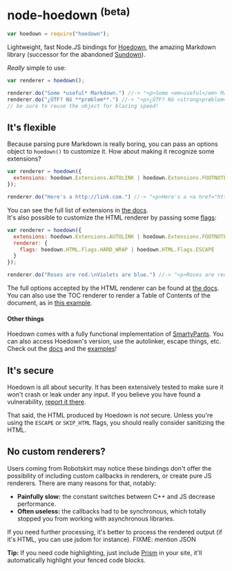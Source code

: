 # node-hoedown <sup>(beta)</sup>

```js
var hoedown = require("hoedown");
```

Lightweight, fast Node.JS bindings for [Hoedown][], the amazing Markdown library (successor for the abandoned [Sundown][]).

*Really* simple to use:

```js
var renderer = hoedown();

renderer.do("Some *useful* Markdown.") //-> "<p>Some <em>useful</em> Markdown.</p>"
renderer.do("¿ÚTF? Nö **prøblem**.") //-> "<p>¿ÚTF? Nö <strong>prøblem</strong>.</p>"
// be sure to reuse the object for blazing speed!
```


## It's flexible

Because parsing pure Markdown is really boring, you can pass an options object to
`hoedown()` to customize it. How about making it recognize some extensions?

```js
var renderer = hoedown({
  extensions: hoedown.Extensions.AUTOLINK | hoedown.Extensions.FOOTNOTES
});

renderer.do("Here's a http://link.com.") //-> "<p>Here's a <a href="http://link.com">http://link.com</a>.</p>"
```

You can see the full list of extensions in [the docs](doc/document.markdown#flags_hoedown_extensions).  
It's also possible to customize the HTML renderer by passing some [flags](doc/html.markdown#flags_hoedown_html_flags):

```js
var renderer = hoedown({
  extensions: hoedown.Extensions.AUTOLINK | hoedown.Extensions.FOOTNOTES,
  renderer: {
    flags: hoedown.HTML.Flags.HARD_WRAP | hoedown.HTML.Flags.ESCAPE
  }
});

renderer.do("Roses are red.\nViolets are blue.") //-> "<p>Roses are red.<br>Violets are blue.</p>"
```

The full options accepted by the HTML renderer can be found at [the docs](doc).
You can also use the TOC renderer to render a Table of Contents of the document,
as in [this example](example/withtoc.js).

#### Other things

Hoedown comes with a fully functional implementation of [SmartyPants][].
You can also access Hoedown's version, use the autolinker, escape things, etc.
Check out the [docs](doc) and the [examples](example)!


## It's secure

Hoedown is all about security. It has been extensively tested to make sure it won't
crash or leak under any input. If you believe you have found a vulnerability,
[report it there][Hoedown bugs].

That said, the HTML produced by Hoedown is *not* secure. Unless you're using the
`ESCAPE` or `SKIP_HTML` flags, you should really consider sanitizing the HTML.


## No custom renderers?

Users coming from Robotskirt may notice these bindings don't offer the possibility
of including custom callbacks in renderers, or create pure JS renderers. There are
many reasons for that, notably:

 * **Painfully slow:** the constant switches between C++ and JS decrease performance.
 * **Often useless:** the callbacks had to be synchronous, which totally stopped you from
   working with asynchronous libraries.

If you need further processing, it's better to process the rendered output (if it's
HTML, you can use jsdom for instance). FIXME: mention JSON

**Tip:** If you need code highlighting, just include [Prism][] in your site,
it'll automatically highlight your fenced code blocks.



[Hoedown]: https://github.com/hoedown/hoedown
[Hoedown bugs]: https://github.com/hoedown/hoedown#help-us
[Sundown]: https://github.com/vmg/sundown
[Prism]: http://prismjs.com
[SmartyPants]: http://daringfireball.net/projects/smartypants

